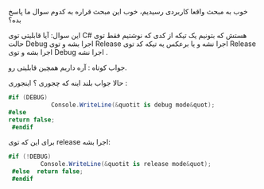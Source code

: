 خوب به مبحث واقعا کاربردی رسیدیم، خوب این مبحث قراره به کدوم سوال ما پاسخ بده؟

این سوال: آیا قابلیتی توی C# هستش که بتونیم یک تیکه از کدی که نوشتیم فقط توی حالت Debug اجرا بشه و توی Release اجرا نشه و یا برعکس یه تیکه کد توی Release اجرا بشه و توی Debug اجرا نشه .

جواب کوتاه : آره داریم همچین قابلیتی رو.

حالا جواب بلند اینه که چجوری ؟ اینجوری :

```csharp
#if (DEBUG)
            Console.WriteLine(&quotit is debug mode&quot);
#else 
return false;
 #endif
```

برای این که توی release اجرا بشه:

```csharp
#if (!DEBUG)    
         Console.WriteLine(&quotit is release mode&quot);
 #else  return false; 
 #endif
```
